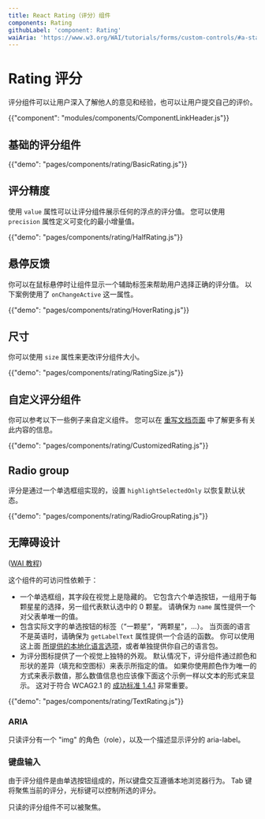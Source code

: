 ```yaml
---
title: React Rating（评分）组件
components: Rating
githubLabel: 'component: Rating'
waiAria: 'https://www.w3.org/WAI/tutorials/forms/custom-controls/#a-star-rating'
---
```


# Rating 评分

<p class="description">评分组件可以让用户深入了解他人的意见和经验，也可以让用户提交自己的评价。</p>

{{"component": "modules/components/ComponentLinkHeader.js"}}

## 基础的评分组件

{{"demo": "pages/components/rating/BasicRating.js"}}

## 评分精度

使用 `value`  属性可以让评分组件展示任何的浮点的评分值。 您可以使用 `precision` 属性定义可变化的最小增量值。

{{"demo": "pages/components/rating/HalfRating.js"}}

## 悬停反馈

你可以在鼠标悬停时让组件显示一个辅助标签来帮助用户选择正确的评分值。 以下案例使用了 `onChangeActive` 这一属性。

{{"demo": "pages/components/rating/HoverRating.js"}}

## 尺寸

你可以使用 `size` 属性来更改评分组件大小。

{{"demo": "pages/components/rating/RatingSize.js"}}

## 自定义评分组件

你可以参考以下一些例子来自定义组件。 您可以在 [重写文档页面](/customization/how-to-customize/) 中了解更多有关此内容的信息。

{{"demo": "pages/components/rating/CustomizedRating.js"}}

## Radio group

评分是通过一个单选框组实现的，设置 `highlightSelectedOnly` 以恢复默认状态。

{{"demo": "pages/components/rating/RadioGroupRating.js"}}

## 无障碍设计

([WAI 教程](https://www.w3.org/WAI/tutorials/forms/custom-controls/#a-star-rating))

这个组件的可访问性依赖于：

- 一个单选框组，其字段在视觉上是隐藏的。 它包含六个单选按钮，一组用于每颗星星的选择，另一组代表默认选中的 0 颗星。 请确保为 `name` 属性提供一个对父表单唯一的值。
- 包含实际文字的单选按钮的标签（“一颗星”，“两颗星”，...）。 当页面的语言不是英语时，请确保为 `getLabelText` 属性提供一个合适的函数。 你可以使用这上面 [所提供的本地化语言选项](https://material-ui.com/guides/localization/)，或者单独提供你自己的语言包。
- 为评分图标提供了一个视觉上独特的外观。 默认情况下，评分组件通过颜色和形状的差异（填充和空图标）来表示所指定的值。 如果你使用颜色作为唯一的方式来表示数值，那么数值信息也应该像下面这个示例一样以文本的形式来显示。 这对于符合 WCAG2.1 的 [成功标准 1.4.1](https://www.w3.org/TR/WCAG21/#use-of-color) 非常重要。

{{"demo": "pages/components/rating/TextRating.js"}}

### ARIA

只读评分有一个 "img" 的角色（role），以及一个描述显示评分的 aria-label。

### 键盘输入

由于评分组件是由单选按钮组成的，所以键盘交互遵循本地浏览器行为。 Tab 键将聚焦当前的评分，光标键可以控制所选的评分。

只读的评分组件不可以被聚焦。

